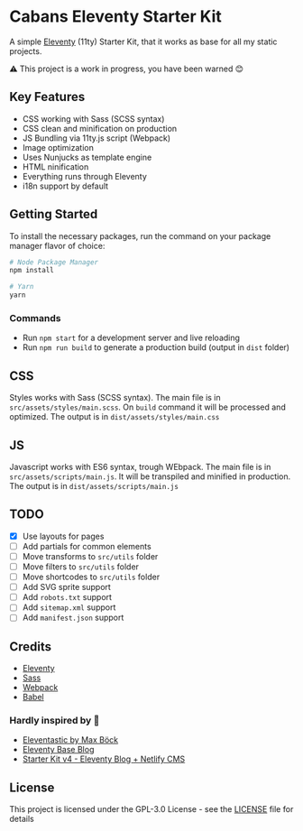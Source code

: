 # Cabans Eleventy Starter Kit

A simple [Eleventy](https://www.11ty.dev/) (11ty) Starter Kit, that it works as base for all my static projects. 

⚠️ This project is a work in progress, you have been warned 😊

## Key Features

* CSS working with Sass (SCSS syntax)
* CSS clean and minification on production
* JS Bundling via 11ty.js script (Webpack)
* Image optimization
* Uses Nunjucks as template engine
* HTML ninification
* Everything runs through Eleventy
* i18n support by default

## Getting Started

To install the necessary packages, run the command on your package manager flavor of choice:

```sh
# Node Package Manager
npm install

# Yarn
yarn
```

### Commands

* Run `npm start` for a development server and live reloading
* Run `npm run build` to generate a production build (output in `dist` folder)

## CSS

Styles works with Sass (SCSS syntax). The main file is in `src/assets/styles/main.scss`.
On `build` command it will be processed and optimized. The output is in `dist/assets/styles/main.css`

## JS

Javascript works with ES6 syntax, trough WEbpack. The main file is in `src/assets/scripts/main.js`.
It will be transpiled and minified in production. The output is in `dist/assets/scripts/main.js`


## TODO

- [x] Use layouts for pages
- [ ] Add partials for common elements
- [ ] Move transforms to `src/utils` folder
- [ ] Move filters to `src/utils` folder
- [ ] Move shortcodes to `src/utils` folder
- [ ] Add SVG sprite support
- [ ] Add `robots.txt` support
- [ ] Add `sitemap.xml` support
- [ ] Add `manifest.json` support

## Credits

* [Eleventy](https://www.11ty.dev/)
* [Sass](https://sass-lang.com/)
* [Webpack](https://webpack.js.org/)
* [Babel](https://babeljs.io/)

### Hardly inspired by 💖

* [Eleventastic by Max Böck](https://github.com/maxboeck/eleventastic)
* [Eleventy Base Blog](https://github.com/11ty/eleventy-base-blog)
* [Starter Kit v4 - Eleventy Blog + Netlify CMS](https://github.com/Oak-Harbor-Kits/Starter-Kit-V4-Eleventy)

## License

This project is licensed under the GPL-3.0 License - see the [LICENSE](LICENSE) file for details
